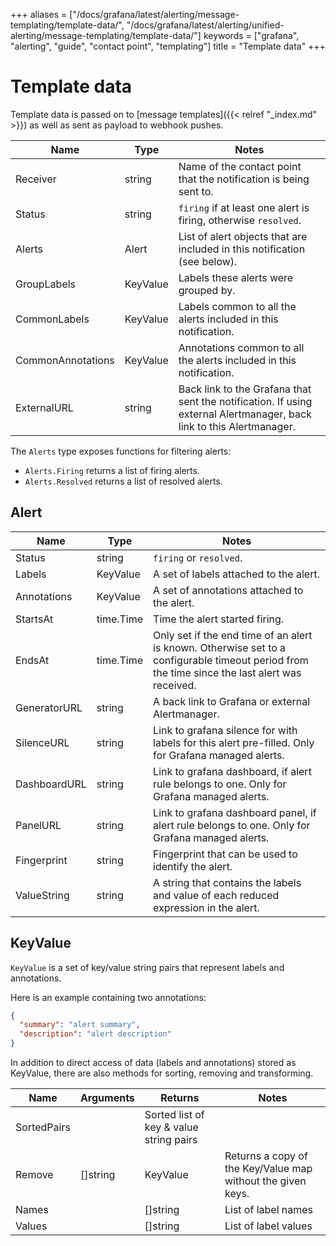 +++
aliases = ["/docs/grafana/latest/alerting/message-templating/template-data/", "/docs/grafana/latest/alerting/unified-alerting/message-templating/template-data/"]
keywords = ["grafana", "alerting", "guide", "contact point", "templating"]
title = "Template data"
+++

# Template data

Template data is passed on to [message templates]({{< relref "_index.md" >}}) as well as sent as payload to webhook pushes.

| Name              | Type     | Notes                                                                                                                |
| ----------------- | -------- | -------------------------------------------------------------------------------------------------------------------- |
| Receiver          | string   | Name of the contact point that the notification is being sent to.                                                    |
| Status            | string   | `firing` if at least one alert is firing, otherwise `resolved`.                                                      |
| Alerts            | Alert    | List of alert objects that are included in this notification (see below).                                            |
| GroupLabels       | KeyValue | Labels these alerts were grouped by.                                                                                 |
| CommonLabels      | KeyValue | Labels common to all the alerts included in this notification.                                                       |
| CommonAnnotations | KeyValue | Annotations common to all the alerts included in this notification.                                                  |
| ExternalURL       | string   | Back link to the Grafana that sent the notification. If using external Alertmanager, back link to this Alertmanager. |

The `Alerts` type exposes functions for filtering alerts:

- `Alerts.Firing` returns a list of firing alerts.
- `Alerts.Resolved` returns a list of resolved alerts.

## Alert

| Name         | Type      | Notes                                                                                                                                          |
| ------------ | --------- | ---------------------------------------------------------------------------------------------------------------------------------------------- |
| Status       | string    | `firing` or `resolved`.                                                                                                                        |
| Labels       | KeyValue  | A set of labels attached to the alert.                                                                                                         |
| Annotations  | KeyValue  | A set of annotations attached to the alert.                                                                                                    |
| StartsAt     | time.Time | Time the alert started firing.                                                                                                                 |
| EndsAt       | time.Time | Only set if the end time of an alert is known. Otherwise set to a configurable timeout period from the time since the last alert was received. |
| GeneratorURL | string    | A back link to Grafana or external Alertmanager.                                                                                               |
| SilenceURL   | string    | Link to grafana silence for with labels for this alert pre-filled. Only for Grafana managed alerts.                                            |
| DashboardURL | string    | Link to grafana dashboard, if alert rule belongs to one. Only for Grafana managed alerts.                                                      |
| PanelURL     | string    | Link to grafana dashboard panel, if alert rule belongs to one. Only for Grafana managed alerts.                                                |
| Fingerprint  | string    | Fingerprint that can be used to identify the alert.                                                                                            |
| ValueString  | string    | A string that contains the labels and value of each reduced expression in the alert.                                                           |

## KeyValue

`KeyValue` is a set of key/value string pairs that represent labels and annotations.

Here is an example containing two annotations:

```json
{
  "summary": "alert summary",
  "description": "alert description"
}
```

In addition to direct access of data (labels and annotations) stored as KeyValue, there are also methods for sorting, removing and transforming.

| Name        | Arguments | Returns                                 | Notes                                                       |
| ----------- | --------- | --------------------------------------- | ----------------------------------------------------------- |
| SortedPairs |           | Sorted list of key & value string pairs |
| Remove      | []string  | KeyValue                                | Returns a copy of the Key/Value map without the given keys. |
| Names       |           | []string                                | List of label names                                         |
| Values      |           | []string                                | List of label values                                        |
